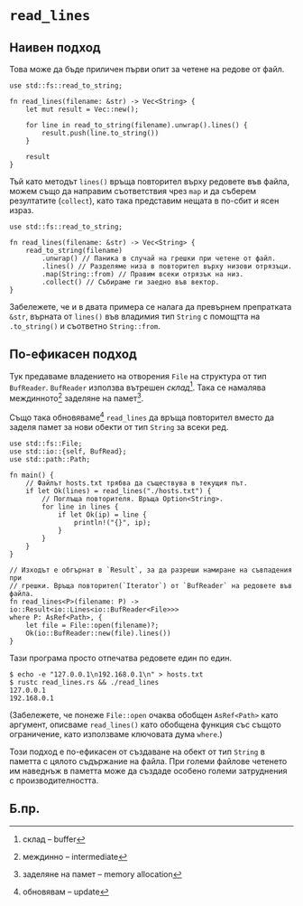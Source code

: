 # `read_lines`

## Наивен подход

Това може да бъде приличен първи опит за четене на редове от файл.

```rust,norun
use std::fs::read_to_string;

fn read_lines(filename: &str) -> Vec<String> {
    let mut result = Vec::new();

    for line in read_to_string(filename).unwrap().lines() {
        result.push(line.to_string())
    }

    result
}
```

Тъй като методът `lines()` връща повторител върху редовете във файла, можем
също да направим съответствия чрез `map` и да съберем резултатите (`collect`),
като така представим нещата в по-сбит и ясен израз.

```rust,norun
use std::fs::read_to_string;

fn read_lines(filename: &str) -> Vec<String> {
    read_to_string(filename) 
        .unwrap() // Паника в случай на грешки при четене от файл.
        .lines() // Разделяме низа в повторител върху низови отрязъци.
        .map(String::from) // Правим всеки отрязък на низ.
        .collect() // Събираме ги заедно във вектор.
}
```

Забележете, че и в двата примера се налага да превърнем препратката `&str`,
върната от `lines()` във владимия тип `String` с помощтта на `.to_string()` и
съответно `String::from`.

## По-ефикасен подход

Тук предаваме владението на отворения `File` на структура от тип `BufReader`.
`BufReader` използва вътрешен _склад_[^buffer]. Така се намалява
междинното[^intermediate] заделяне на памет[^allocations].

Също така обновяваме[^update] `read_lines` да връща повторител вместо да заделя
памет за нови обекти от тип `String` за всеки ред.

```rust,no_run
use std::fs::File;
use std::io::{self, BufRead};
use std::path::Path;

fn main() {
    // Файлът hosts.txt трябва да съществува в текущия път.
    if let Ok(lines) = read_lines("./hosts.txt") {
        // Поглъща повторителя. Връща Option<String>.
        for line in lines {
            if let Ok(ip) = line {
                println!("{}", ip);
            }
        }
    }
}

// Изходът е обгърнат в `Result`, за да разреши намиране на съвпадения при
// грешки. Връща повторител(`Iterator`) от `BufReader` на редовете във файла.
fn read_lines<P>(filename: P) -> io::Result<io::Lines<io::BufReader<File>>>
where P: AsRef<Path>, {
    let file = File::open(filename)?;
    Ok(io::BufReader::new(file).lines())
}
```

Тази програма просто отпечатва редовете един по един.
```shell
$ echo -e "127.0.0.1\n192.168.0.1\n" > hosts.txt
$ rustc read_lines.rs && ./read_lines
127.0.0.1
192.168.0.1
```

(Забележете, че понеже `File::open` очаква обобщен `AsRef<Path>` като аргумент,
описваме `read_lines()` като обобщена функция със същото ограничение, като
използваме ключовата дума `where`.)

Този подход е по-ефикасен от създаване на обект от тип `String` в паметта с
цялото съдържание на файла. При големи файлове четенето им наведнъж в паметта
може да създаде особено големи затруднения с производителността.

## Б.пр.

[^buffer]: склад – buffer

[^intermediate]: междинно – intermediate

[^allocations]: заделяне на памет – memory allocation

[^update]: обновявам – update
